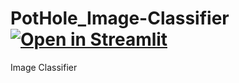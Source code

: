 # PotHole_Image-Classifier [![Open in Streamlit](https://static.streamlit.io/badges/streamlit_badge_black_white.svg)](https://share.streamlit.io/prakash-shelar1891/pothole_image-classifier/main/app.py)
Image Classifier
